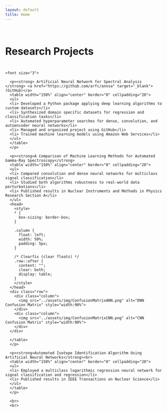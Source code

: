 ```yaml
---
layout: default
title: Home
---
```


<div class="post">

<br>
    <font size="6">
    <h4>Research Projects</h4>
    </font>
    
    <font size="3">
    
      <p><strong> Artificial Neural Network for Spectral Analysis </strong> <a href="https://github.com/arfc/annsa" target="_blank">(GitHub)</a>
      <table width="150%" align="center" border="0" cellpadding="20">
      <ul>
      <li> Developed a Python package applying deep learning algorithms to custom datasets</li>
      <li> Synthesized domain specific datasets for regression and classification tasks</li>
      <li> Automated hyperparameter searches for dense, convolution, and autoencoder neural networks</li>
      <li> Managed and organized project using GitHub</li>
      <li> Trained machine learning models using Amazon Web Services</li>
      </ul>
      </table>
      </p>

      <p><strong>A Comparison of Machine Learning Methods for Automated Gamma-Ray Spectroscopy</strong>
      <table width="150%" align="center" border="0" cellpadding="20">
      <ul>
      <li> Compared convolution and dense neural networks for multiclass signal classification</li>
      <li> Studied both algorithms robustness to real-world data perturbations</li>
      <li> Published results in Nuclear Instruments and Methods in Physics Research Section A</li>
      </ul>
      <head>
        <style>
        * {
          box-sizing: border-box;
        }

        .column {
          float: left;
          width: 50%;
          padding: 5px;
        }

        /* Clearfix (clear floats) */
        .row::after {
          content: "";
          clear: both;
          display: table;
        }
        </style>
      </head>
      <div class="row">
        <div class="column">
          <img src="../assets/img/ConfusionMatrixANN.png" alt="DNN Confusion Matrix" style="width:90%">
        </div>
        <div class="column">
          <img src="../assets/img/ConfusionMatrixCNN.png" alt="CNN Confusion Matrix" style="width:90%">
        </div>
      </div>
      
      </table>
      </p>
      
      <p><strong>Automated Isotope Identification Algorithm Using Artificial Neural Networks</strong><br>
      <table width="150%" align="center" border="0" cellpadding="20">
      <ul>
      <li> Employed a multiclass logarithmic regression neural network for signal classification and regression</li>
      <li> Published results in IEEE Transactions on Nuclear Science</li>
      </ul>
      </table>
      </p>
      
      <br>
      <br>
      
</div>